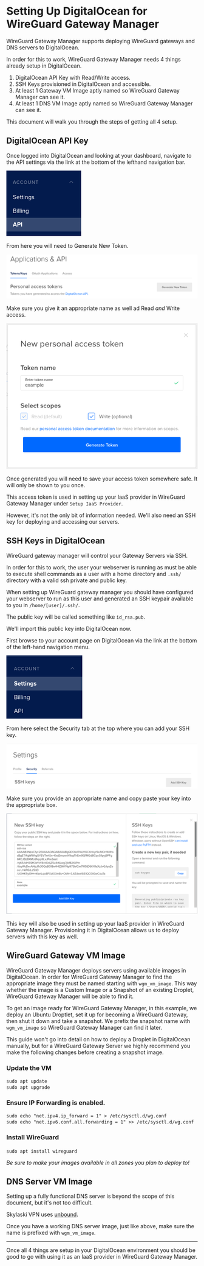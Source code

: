 # Setting Up DigitalOcean for WireGuard Gateway Manager

WireGuard Gateway Manager supports deploying WireGuard gateways and DNS servers to DigitalOcean.

In order for this to work, WireGuard Gateway Manager needs 4 things already setup in DigitalOcean.
1. DigitalOcean API Key with Read/Write access.
2. SSH Keys provisioned in DigitalOcean and accessible.
3. At least 1 Gateway VM Image aptly named so WireGuard Gateway Manager can see it.
4. At least 1 DNS VM Image aptly named so WireGuard Gateway Manager can see it.

This document will walk you through the steps of getting all 4 setup. 

## DigitalOcean API Key

Once logged into DigitalOcean and looking at your dashboard, navigate to the API settings via the link at the bottom of the lefthand navigation bar. 

![API](screenshots/do1.png)

From here you will need to Generate New Token.

![Generate](screenshots/do2.png)

Make sure you give it an appropriate name as well ad Read *and* Write access.

![New](screenshots/do3.png)

Once generated you will need to save your access token somewhere safe. It will only be shown to you once. 

This access token is used in setting up your IaaS provider in WireGuard Gateway Manager under `Setup IaaS Provider`.

However, it's not the only bit of information needed. We'll also need an SSH key for deploying and accessing our servers.

## SSH Keys in DigitalOcean

WireGuard gateway manager will control your Gateway Servers via SSH. 

In order for this to work, the user your webserver is running as must be able to execute shell commands as a user with a home directory and `.ssh/` directory with a valid ssh private and public key.

When setting up WireGuard gateway manager you should have configured your webserver to run as this user and generated an SSH keypair available to you in `/home/[user]/.ssh/`.

The public key will be called something like `id_rsa.pub`.

We'll import this public key into DigitalOcean now.

First browse to your account page on DigitalOcean via the link at the bottom of the left-hand navigation menu.

![settings](screenshots/do4.png)

From here select the Security tab at the top where you can add your SSH key.

![addsshkey](screenshots/do5.png)

Make sure you provide an appropriate name and copy paste your key into the appropriate box.

![newkey](screenshots/do6.png)

This key will also be used in setting up your IaaS provider in WireGuard Gateway Manager. Provisioning it in DigitalOcean allows us to deploy servers with this key as well. 


## WireGuard Gateway VM Image

WireGuard Gateway Manager deploys servers using available images in DigitalOcean. In order for WireGuard Gateway Manager to find the appropriate image they must be named starting with `wgm_vm_image`. This way whether the image is a Custom Image or a Snapshot of an existing Droplet, WireGuard Gateway Manager will be able to find it. 

To get an image ready for WireGuard Gateway Manager, in this example, we deploy an Ubuntu Droptlet, set it up for becoming a WireGuard Gateway, then shut it down and take a snapshot. We prefix the snapshot name with `wgm_vm_image` so WireGuard Gateway Manager can find it later.

This guide won't go into detail on how to deploy a Droplet in DigitalOcean manually, but for a WireGuard Gateway Server we highly recommend you make the following changes before creating a snapshot image.

### Update the VM
```
sudo apt update
sudo apt upgrade
```

### Ensure IP Forwarding is enabled.
```
sudo echo "net.ipv4.ip_forward = 1" > /etc/sysctl.d/wg.conf
sudo echo "net.ipv6.conf.all.forwarding = 1" >> /etc/sysctl.d/wg.conf
```

### Install WireGuard
`sudo apt install wireguard`

*Be sure to make your images available in all zones you plan to deploy to!*

## DNS Server VM Image

Setting up a fully functional DNS server is beyond the scope of this document, but it's not too difficult.

Skylaski VPN uses [unbound](https://nlnetlabs.nl/projects/unbound/about/).

Once you have a working DNS server image, just like above, make sure the name is prefixed with `wgm_vm_image`.

----

Once all 4 things are setup in your DigitalOcean environment you should be good to go with using it as an IaaS provider in WireGuard Gateway Manager.

